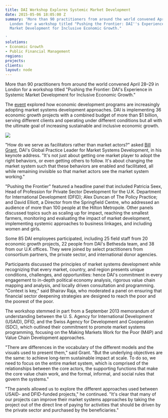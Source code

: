 ```yaml
---
title: DAI Workshop Explores Systemic Market Development
date: 2015-05-06 18:05:00 Z
summary: 'More than 90 practitioners from around the world convened April 28–29 in
  London for a workshop titled "Pushing the Frontier: DAI''s Experience in Systemic
  Market Development for Inclusive Economic Growth."

'
solutions:
- Economic Growth
- Public Financial Management
regions: 
projects: 
clients: 
layout: node
---
```


More than 90 practitioners from around the world convened April 28–29 in London for a workshop titled "Pushing the Frontier: DAI's Experience in Systemic Market Development for Inclusive Economic Growth."

The [event][1] explored how economic development programs are increasingly adopting market systems development approaches. DAI is implementing 36 economic growth projects with a combined budget of more than $1 billion, serving different clients and operating under different conditions but all with the ultimate goal of increasing sustainable and inclusive economic growth.

![][2]

"How do we serve as facilitators rather than market actors?" asked [Bill Grant][3], DAI's Global Practice Leader for Market Systems Development, in his keynote address. "It's not just about getting one market player to adopt the right behaviors, or even getting others to follow. It's about changing the market system such that these behaviors are enabled and facilitated, all while remaining invisible so that market actors see the market system working."

"Pushing the Frontier" featured a headline panel that included Patricia Seex, Head of Profession for Private Sector Development for the U.K. Department for International Development (DFID); Alex Duncan of The Policy Practice; and David Elliott, a Director from the Springfield Centre, who addressed an audience of more than 100 people at the Hilton Metropole. Other panels discussed topics such as scaling up for impact, reaching the smallest farmers, monitoring and evaluating the impact of market development, implementing systemic approaches to business linkages, and including women and girls.

Some 85 DAI employees participated, including 25 field staff from 20 economic growth projects, 22 people from DAI's Bethesda team, and 38 from our U.K offices. They were joined by select practitioners from consortium partners, the private sector, and international donor agencies.

Participants discussed the principles of market systems development while recognizing that every market, country, and region presents unique conditions, challenges, and opportunities: hence DAI's commitment in every engagement to in-depth political economy analysis, rigorous value chain mapping and analysis, and locally driven consultation and programming. "Context is key," said Bhairav Raja, who moderated a panel on ensuring that financial sector deepening strategies are designed to reach the poor and the poorest of the poor.

The workshop stemmed in part from a September 2013 memorandum of understanding between the U. S. Agency for International Development (USAID), DFID, and the Swiss Agency for Development and Cooperation (SDC), which outlined their commitment to promote market systems programming, focusing on the Making Markets Work for the Poor (M4P) and Value Chain Development approaches.

"There are differences in the vocabulary of the different models and the visuals used to present them," said Grant. "But the underlying objectives are the same: to achieve long-term sustainable impact at scale. To do so, we need to focus on the entire market system, which is comprised of the relationships between the core actors, the supporting functions that make the core value chain work, and the formal, informal, and social rules that govern the systems."

"The panels allowed us to explore the different approaches used between USAID- and DFID-funded projects," he continued. "It's clear that many of our projects can improve their market systems approaches by taking the project out of the direct line of paying for activities that should be driven by the private sector and purchased by the beneficiaries."

[1]: /news/dai-convenes-global-experts-explore-systemic-market-development
[2]: /assets/images/news/EG-news.jpg
[3]: /who-we-are/our-team/bill-grant
